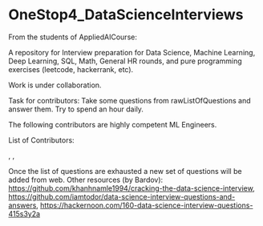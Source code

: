 # OneStop4_DataScienceInterviews

From the students of AppliedAICourse:

A repository for Interview preparation for Data Science, Machine Learning, Deep Learning, SQL, Math, General HR rounds, and pure programming exercises (leetcode, hackerrank, etc). 

Work is under collaboration.

Task for contributors: Take some questions from rawListOfQuestions and answer them. Try to spend an hour daily.

The following contributors are highly competent ML Engineers.

List of Contributors:

<Name>, <LinkedIn>, <Github>

Once the list of questions are exhausted a new set of questions will be added from web.
Other resources (by Bardov): https://github.com/khanhnamle1994/cracking-the-data-science-interview, https://github.com/iamtodor/data-science-interview-questions-and-answers, https://hackernoon.com/160-data-science-interview-questions-415s3y2a
